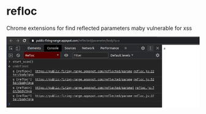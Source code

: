# refloc
Chrome extensions for find reflected parameters maby vulnerable for xss


<img src='screen.png'>

